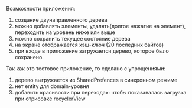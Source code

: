 Возможности приложения:
1. создание двунаправленного дерева
2. можно добавлять элементы, удалять(долгое нажатие на элемент), переходить на уровень ниже или выше
3. можно сохранить текущее состояние дерева
4. на экране отображается хэш-ключ (20 последних байтов)
5. при входе в приложение загружается дерево, которое было сохранено.


Так как это тестовое приложение, то сделано с упрощениями:
1. дерево выгружается из SharedPrefences в синхронном режиме
2. нет entity для domain-уровня
3. добавить красивости при переходах: чтобы показавалась загрузка при отрисовке recyclerView

